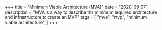 +++
title = "Minimum Viable Architecture (MVA)"
date = "2020-09-07"
description = "MVA is a way to describe the minimum required architecture and infrastructure to create an MVP"
tags = [
    "mva", "mvp", "minimum viable architecture",
]
+++

